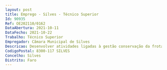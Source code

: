 ```yaml
--- 
layout: post
title: Emprego - Silves - Técnico Superior
Id: 90935
Ref: OE202110/0162
DataAbertura: 2021-10-11
DataFecho: 2021-10-22
Trabalho: Técnico Superior
Empregador: Câmara Municipal de Silves
Descricao: Desenvolver atividades ligadas à gestão conservação da frota automóvel da Câmara Municipal
CodigoPostal: 8300-117 SILVES
Concelho: Silves
Distrito: Faro
--- 
```

